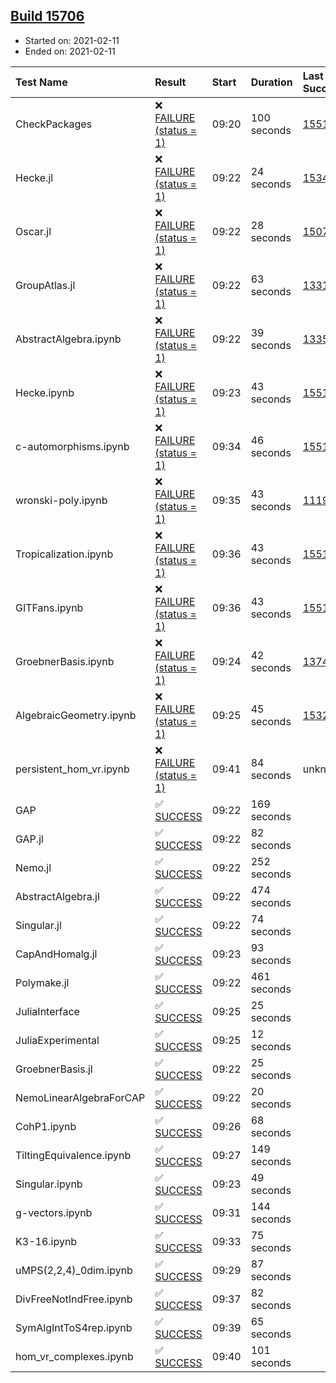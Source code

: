 ## [Build 15706](https://oscarci.mathematik.uni-kl.de/job/oscar/15706/)

* Started on: 2021-02-11
* Ended on: 2021-02-11

| Test Name    | Result | Start | Duration | Last Success | First Failure |
|:-------------|:-------|:------|:---------|:-------------|:--------------|
| CheckPackages | ❌ [FAILURE (status = 1)](https://oscarci.mathematik.uni-kl.de/job/oscar/15706/artifact/logs/build-15706/CheckPackages.log) | 09:20 | 100 seconds | [15514](https://oscarci.mathematik.uni-kl.de/job/oscar/15514/) | [15515](https://oscarci.mathematik.uni-kl.de/job/oscar/15515/) |
| Hecke.jl | ❌ [FAILURE (status = 1)](https://oscarci.mathematik.uni-kl.de/job/oscar/15706/artifact/logs/build-15706/Hecke.jl.log) | 09:22 | 24 seconds | [15344](https://oscarci.mathematik.uni-kl.de/job/oscar/15344/) | [15348](https://oscarci.mathematik.uni-kl.de/job/oscar/15348/) |
| Oscar.jl | ❌ [FAILURE (status = 1)](https://oscarci.mathematik.uni-kl.de/job/oscar/15706/artifact/logs/build-15706/Oscar.jl.log) | 09:22 | 28 seconds | [15079](https://oscarci.mathematik.uni-kl.de/job/oscar/15079/) | [15080](https://oscarci.mathematik.uni-kl.de/job/oscar/15080/) |
| GroupAtlas.jl | ❌ [FAILURE (status = 1)](https://oscarci.mathematik.uni-kl.de/job/oscar/15706/artifact/logs/build-15706/GroupAtlas.jl.log) | 09:22 | 63 seconds | [13311](https://oscarci.mathematik.uni-kl.de/job/oscar/13311/) | [13312](https://oscarci.mathematik.uni-kl.de/job/oscar/13312/) |
| AbstractAlgebra.ipynb | ❌ [FAILURE (status = 1)](https://oscarci.mathematik.uni-kl.de/job/oscar/15706/artifact/logs/build-15706/AbstractAlgebra.ipynb.log) | 09:22 | 39 seconds | [13355](https://oscarci.mathematik.uni-kl.de/job/oscar/13355/) | [13356](https://oscarci.mathematik.uni-kl.de/job/oscar/13356/) |
| Hecke.ipynb | ❌ [FAILURE (status = 1)](https://oscarci.mathematik.uni-kl.de/job/oscar/15706/artifact/logs/build-15706/Hecke.ipynb.log) | 09:23 | 43 seconds | [15514](https://oscarci.mathematik.uni-kl.de/job/oscar/15514/) | [15515](https://oscarci.mathematik.uni-kl.de/job/oscar/15515/) |
| c-automorphisms.ipynb | ❌ [FAILURE (status = 1)](https://oscarci.mathematik.uni-kl.de/job/oscar/15706/artifact/logs/build-15706/c-automorphisms.ipynb.log) | 09:34 | 46 seconds | [15514](https://oscarci.mathematik.uni-kl.de/job/oscar/15514/) | [15515](https://oscarci.mathematik.uni-kl.de/job/oscar/15515/) |
| wronski-poly.ipynb | ❌ [FAILURE (status = 1)](https://oscarci.mathematik.uni-kl.de/job/oscar/15706/artifact/logs/build-15706/wronski-poly.ipynb.log) | 09:35 | 43 seconds | [11192](https://oscarci.mathematik.uni-kl.de/job/oscar/11192/) | [11193](https://oscarci.mathematik.uni-kl.de/job/oscar/11193/) |
| Tropicalization.ipynb | ❌ [FAILURE (status = 1)](https://oscarci.mathematik.uni-kl.de/job/oscar/15706/artifact/logs/build-15706/Tropicalization.ipynb.log) | 09:36 | 43 seconds | [15514](https://oscarci.mathematik.uni-kl.de/job/oscar/15514/) | [15515](https://oscarci.mathematik.uni-kl.de/job/oscar/15515/) |
| GITFans.ipynb | ❌ [FAILURE (status = 1)](https://oscarci.mathematik.uni-kl.de/job/oscar/15706/artifact/logs/build-15706/GITFans.ipynb.log) | 09:36 | 43 seconds | [15514](https://oscarci.mathematik.uni-kl.de/job/oscar/15514/) | [15515](https://oscarci.mathematik.uni-kl.de/job/oscar/15515/) |
| GroebnerBasis.ipynb | ❌ [FAILURE (status = 1)](https://oscarci.mathematik.uni-kl.de/job/oscar/15706/artifact/logs/build-15706/GroebnerBasis.ipynb.log) | 09:24 | 42 seconds | [13748](https://oscarci.mathematik.uni-kl.de/job/oscar/13748/) | [13749](https://oscarci.mathematik.uni-kl.de/job/oscar/13749/) |
| AlgebraicGeometry.ipynb | ❌ [FAILURE (status = 1)](https://oscarci.mathematik.uni-kl.de/job/oscar/15706/artifact/logs/build-15706/AlgebraicGeometry.ipynb.log) | 09:25 | 45 seconds | [15322](https://oscarci.mathematik.uni-kl.de/job/oscar/15322/) | [15323](https://oscarci.mathematik.uni-kl.de/job/oscar/15323/) |
| persistent_hom_vr.ipynb | ❌ [FAILURE (status = 1)](https://oscarci.mathematik.uni-kl.de/job/oscar/15706/artifact/logs/build-15706/persistent_hom_vr.ipynb.log) | 09:41 | 84 seconds | unknown | unknown |
| GAP | ✅ [SUCCESS](https://oscarci.mathematik.uni-kl.de/job/oscar/15706/artifact/logs/build-15706/GAP.log) | 09:22 | 169 seconds |  |  |
| GAP.jl | ✅ [SUCCESS](https://oscarci.mathematik.uni-kl.de/job/oscar/15706/artifact/logs/build-15706/GAP.jl.log) | 09:22 | 82 seconds |  |  |
| Nemo.jl | ✅ [SUCCESS](https://oscarci.mathematik.uni-kl.de/job/oscar/15706/artifact/logs/build-15706/Nemo.jl.log) | 09:22 | 252 seconds |  |  |
| AbstractAlgebra.jl | ✅ [SUCCESS](https://oscarci.mathematik.uni-kl.de/job/oscar/15706/artifact/logs/build-15706/AbstractAlgebra.jl.log) | 09:22 | 474 seconds |  |  |
| Singular.jl | ✅ [SUCCESS](https://oscarci.mathematik.uni-kl.de/job/oscar/15706/artifact/logs/build-15706/Singular.jl.log) | 09:22 | 74 seconds |  |  |
| CapAndHomalg.jl | ✅ [SUCCESS](https://oscarci.mathematik.uni-kl.de/job/oscar/15706/artifact/logs/build-15706/CapAndHomalg.jl.log) | 09:23 | 93 seconds |  |  |
| Polymake.jl | ✅ [SUCCESS](https://oscarci.mathematik.uni-kl.de/job/oscar/15706/artifact/logs/build-15706/Polymake.jl.log) | 09:22 | 461 seconds |  |  |
| JuliaInterface | ✅ [SUCCESS](https://oscarci.mathematik.uni-kl.de/job/oscar/15706/artifact/logs/build-15706/JuliaInterface.log) | 09:25 | 25 seconds |  |  |
| JuliaExperimental | ✅ [SUCCESS](https://oscarci.mathematik.uni-kl.de/job/oscar/15706/artifact/logs/build-15706/JuliaExperimental.log) | 09:25 | 12 seconds |  |  |
| GroebnerBasis.jl | ✅ [SUCCESS](https://oscarci.mathematik.uni-kl.de/job/oscar/15706/artifact/logs/build-15706/GroebnerBasis.jl.log) | 09:22 | 25 seconds |  |  |
| NemoLinearAlgebraForCAP | ✅ [SUCCESS](https://oscarci.mathematik.uni-kl.de/job/oscar/15706/artifact/logs/build-15706/NemoLinearAlgebraForCAP.log) | 09:22 | 20 seconds |  |  |
| CohP1.ipynb | ✅ [SUCCESS](https://oscarci.mathematik.uni-kl.de/job/oscar/15706/artifact/logs/build-15706/CohP1.ipynb.log) | 09:26 | 68 seconds |  |  |
| TiltingEquivalence.ipynb | ✅ [SUCCESS](https://oscarci.mathematik.uni-kl.de/job/oscar/15706/artifact/logs/build-15706/TiltingEquivalence.ipynb.log) | 09:27 | 149 seconds |  |  |
| Singular.ipynb | ✅ [SUCCESS](https://oscarci.mathematik.uni-kl.de/job/oscar/15706/artifact/logs/build-15706/Singular.ipynb.log) | 09:23 | 49 seconds |  |  |
| g-vectors.ipynb | ✅ [SUCCESS](https://oscarci.mathematik.uni-kl.de/job/oscar/15706/artifact/logs/build-15706/g-vectors.ipynb.log) | 09:31 | 144 seconds |  |  |
| K3-16.ipynb | ✅ [SUCCESS](https://oscarci.mathematik.uni-kl.de/job/oscar/15706/artifact/logs/build-15706/K3-16.ipynb.log) | 09:33 | 75 seconds |  |  |
| uMPS(2,2,4)_0dim.ipynb | ✅ [SUCCESS](https://oscarci.mathematik.uni-kl.de/job/oscar/15706/artifact/logs/build-15706/uMPS-2-2-4-_0dim.ipynb.log) | 09:29 | 87 seconds |  |  |
| DivFreeNotIndFree.ipynb | ✅ [SUCCESS](https://oscarci.mathematik.uni-kl.de/job/oscar/15706/artifact/logs/build-15706/DivFreeNotIndFree.ipynb.log) | 09:37 | 82 seconds |  |  |
| SymAlgIntToS4rep.ipynb | ✅ [SUCCESS](https://oscarci.mathematik.uni-kl.de/job/oscar/15706/artifact/logs/build-15706/SymAlgIntToS4rep.ipynb.log) | 09:39 | 65 seconds |  |  |
| hom_vr_complexes.ipynb | ✅ [SUCCESS](https://oscarci.mathematik.uni-kl.de/job/oscar/15706/artifact/logs/build-15706/hom_vr_complexes.ipynb.log) | 09:40 | 101 seconds |  |  |
